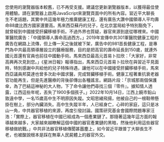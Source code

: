 您使用的瀏覽器版本較舊，已不再受支援。建議您更新瀏覽器版本，以獲得最佳使用體驗。請在瀏覽器上啟用JavaScript來瀏覽頁面中的所有內容。習近平大聊長生不老話題，其實中共這幾年極力推廣健康工程，還有廣告大讚中國領導人平均壽命88歲比西方國家還要高。馬來西亞蘇丹的兒子，在北京當局給予特別豁免下，就曾經到中國接受肝臟移植手術。不過外界也質疑，器官來源到底從哪裡來。中國軍醫院廣告：「中國領導人壽命高過西方。」2019年宣傳中共301軍醫院健康工程的廣告在網路上流傳，但上傳一天之後就被下架，廣告中的981首長健康工程，是專門為中共最高領導層設立的醫療服務，目的是把高官的壽命延長到150歲，就連外國元首還有官員也前往中國動手術。馬來西亞最高元首易卜拉欣：「大家好，非常高興再次見到您。」《星洲日報》報導指出，馬來西亞元首易卜拉欣在與習近平見面時，特別感謝中共給他的兒子特殊待遇，讓他可以在中國接受肝臟移植手術，馬來西亞議員邦莫達也曾多次赴中國求醫，完成腎臟移植手術。健康工程著重抗衰老器官功能再生，但是先進醫療的背後卻傳出各種謠言。網路片段：「京城那兩個保護傘，為了巴結這神秘的大人物，下了命令讓他們尋找三個『零件』。據知情人透露，江西這些年呢，丟失了1900多個孩子。」2022年10月14日，江西上饒市鉛山致遠中學，一名15歲高中生不明原因失蹤。文昭思緒飛揚，他被自己的一根鞋帶懸掛在樹上，部分內臟消失。高中生失蹤半年，人已經身亡，心碎的家庭，這只是冰山一角，中共器官移植的來源，再度引發討論。國策研究基金會國際問題專家汪浩：「實際上，器官移植在中國已經成為一個產業鏈了。那隨著這幾年這方面的報導越來越多，大家越來越瞭解這個中國的器官產業鏈的黑暗，然後他利用這些器官移植做統戰。」中共非法器官移植傳聞甚囂塵上，如今習近平跟普丁大聊長生不老，也被酸說根本是踩在無辜人民屍體上的器官外交。